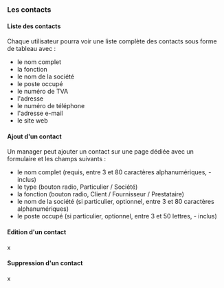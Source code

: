 ### Les contacts

#### Liste des contacts

Chaque utilisateur pourra voir une liste complète des contacts sous forme de tableau avec :
- le nom complet
- la fonction
- le nom de la société
- le poste occupé
- le numéro de TVA
- l'adresse
- le numéro de téléphone
- l'adresse e-mail
- le site web

#### Ajout d'un contact

Un manager peut ajouter un contact sur une page dédiée avec un formulaire et les champs suivants :
- le nom complet (requis, entre 3 et 80 caractères alphanumériques, - inclus)
- le type (bouton radio, Particulier / Société)
- la fonction (bouton radio, Client / Fournisseur / Prestataire)
- le nom de la société (si particulier, optionnel, entre 3 et 80 caractères alphanumériques)
- le poste occupé (si particulier, optionnel, entre 3 et 50 lettres, - inclus)

#### Edition d'un contact

x

#### Suppression d'un contact

x
